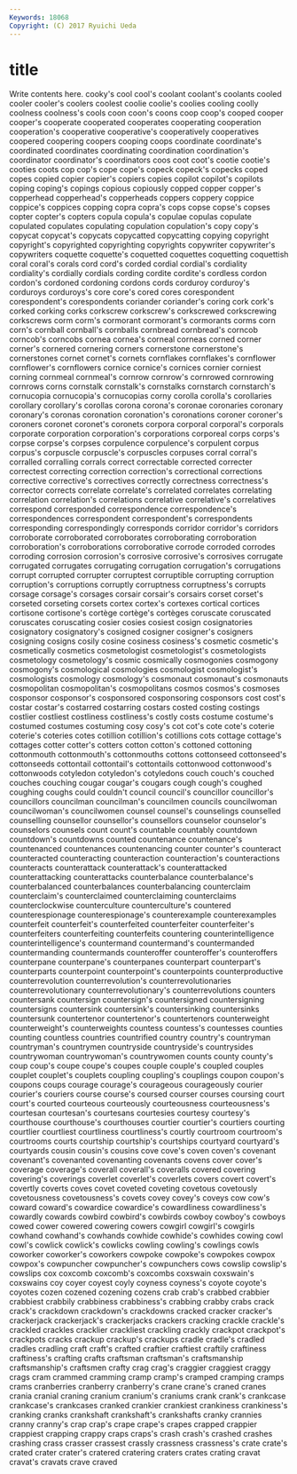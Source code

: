 ```yaml
---
Keywords: 18068 
Copyright: (C) 2017 Ryuichi Ueda
---
```


# title

Write contents here.
cooky's cool cool's coolant coolant's coolants cooled cooler
cooler's coolers coolest coolie coolie's coolies cooling coolly coolness coolness's
cools coon coon's coons coop coop's cooped cooper cooper's cooperate
cooperated cooperates cooperating cooperation cooperation's cooperative cooperative's cooperatively cooperatives coopered
coopering coopers cooping coops coordinate coordinate's coordinated coordinates coordinating coordination
coordination's coordinator coordinator's coordinators coos coot coot's cootie cootie's cooties
coots cop cop's cope cope's copeck copeck's copecks coped copes
copied copier copier's copiers copies copilot copilot's copilots coping coping's
copings copious copiously copped copper copper's copperhead copperhead's copperheads coppers
coppery coppice coppice's coppices copping copra copra's cops copse copse's
copses copter copter's copters copula copula's copulae copulas copulate copulated
copulates copulating copulation copulation's copy copy's copycat copycat's copycats copycatted
copycatting copying copyright copyright's copyrighted copyrighting copyrights copywriter copywriter's copywriters
coquette coquette's coquetted coquettes coquetting coquettish coral coral's corals cord
cord's corded cordial cordial's cordiality cordiality's cordially cordials cording cordite
cordite's cordless cordon cordon's cordoned cordoning cordons cords corduroy corduroy's
corduroys corduroys's core core's cored cores corespondent corespondent's corespondents coriander
coriander's coring cork cork's corked corking corks corkscrew corkscrew's corkscrewed
corkscrewing corkscrews corm corm's cormorant cormorant's cormorants corms corn corn's
cornball cornball's cornballs cornbread cornbread's corncob corncob's corncobs cornea cornea's
corneal corneas corned corner corner's cornered cornering corners cornerstone cornerstone's
cornerstones cornet cornet's cornets cornflakes cornflakes's cornflower cornflower's cornflowers cornice
cornice's cornices cornier corniest corning cornmeal cornmeal's cornrow cornrow's cornrowed
cornrowing cornrows corns cornstalk cornstalk's cornstalks cornstarch cornstarch's cornucopia cornucopia's
cornucopias corny corolla corolla's corollaries corollary corollary's corollas corona corona's
coronae coronaries coronary coronary's coronas coronation coronation's coronations coroner coroner's
coroners coronet coronet's coronets corpora corporal corporal's corporals corporate corporation
corporation's corporations corporeal corps corps's corpse corpse's corpses corpulence corpulence's
corpulent corpus corpus's corpuscle corpuscle's corpuscles corpuses corral corral's corralled
corralling corrals correct correctable corrected correcter correctest correcting correction correction's
correctional corrections corrective corrective's correctives correctly correctness correctness's corrector corrects
correlate correlate's correlated correlates correlating correlation correlation's correlations correlative correlative's
correlatives correspond corresponded correspondence correspondence's correspondences correspondent correspondent's correspondents corresponding
correspondingly corresponds corridor corridor's corridors corroborate corroborated corroborates corroborating corroboration
corroboration's corroborations corroborative corrode corroded corrodes corroding corrosion corrosion's corrosive
corrosive's corrosives corrugate corrugated corrugates corrugating corrugation corrugation's corrugations corrupt
corrupted corrupter corruptest corruptible corrupting corruption corruption's corruptions corruptly corruptness
corruptness's corrupts corsage corsage's corsages corsair corsair's corsairs corset corset's
corseted corseting corsets cortex cortex's cortexes cortical cortices cortisone cortisone's
cortège cortège's cortèges coruscate coruscated coruscates coruscating cosier cosies cosiest
cosign cosignatories cosignatory cosignatory's cosigned cosigner cosigner's cosigners cosigning cosigns
cosily cosine cosiness cosiness's cosmetic cosmetic's cosmetically cosmetics cosmetologist cosmetologist's
cosmetologists cosmetology cosmetology's cosmic cosmically cosmogonies cosmogony cosmogony's cosmological cosmologies
cosmologist cosmologist's cosmologists cosmology cosmology's cosmonaut cosmonaut's cosmonauts cosmopolitan cosmopolitan's
cosmopolitans cosmos cosmos's cosmoses cosponsor cosponsor's cosponsored cosponsoring cosponsors cost
cost's costar costar's costarred costarring costars costed costing costings costlier
costliest costliness costliness's costly costs costume costume's costumed costumes costuming
cosy cosy's cot cot's cote cote's coterie coterie's coteries cotes
cotillion cotillion's cotillions cots cottage cottage's cottages cotter cotter's cotters
cotton cotton's cottoned cottoning cottonmouth cottonmouth's cottonmouths cottons cottonseed cottonseed's
cottonseeds cottontail cottontail's cottontails cottonwood cottonwood's cottonwoods cotyledon cotyledon's cotyledons
couch couch's couched couches couching cougar cougar's cougars cough cough's
coughed coughing coughs could couldn't council council's councillor councillor's councillors
councilman councilman's councilmen councils councilwoman councilwoman's councilwomen counsel counsel's counselings
counselled counselling counsellor counsellor's counsellors counselor counselor's counselors counsels count
count's countable countably countdown countdown's countdowns counted countenance countenance's countenanced
countenances countenancing counter counter's counteract counteracted counteracting counteraction counteraction's counteractions
counteracts counterattack counterattack's counterattacked counterattacking counterattacks counterbalance counterbalance's counterbalanced counterbalances
counterbalancing counterclaim counterclaim's counterclaimed counterclaiming counterclaims counterclockwise counterculture counterculture's countered
counterespionage counterespionage's counterexample counterexamples counterfeit counterfeit's counterfeited counterfeiter counterfeiter's counterfeiters
counterfeiting counterfeits countering counterintelligence counterintelligence's countermand countermand's countermanded countermanding countermands
counteroffer counteroffer's counteroffers counterpane counterpane's counterpanes counterpart counterpart's counterparts counterpoint
counterpoint's counterpoints counterproductive counterrevolution counterrevolution's counterrevolutionaries counterrevolutionary counterrevolutionary's counterrevolutions counters
countersank countersign countersign's countersigned countersigning countersigns countersink countersink's countersinking countersinks
countersunk countertenor countertenor's countertenors counterweight counterweight's counterweights countess countess's countesses
counties counting countless countries countrified country country's countryman countryman's countrymen
countryside countryside's countrysides countrywoman countrywoman's countrywomen counts county county's coup
coup's coupe coupe's coupes couple couple's coupled couples couplet couplet's
couplets coupling coupling's couplings coupon coupon's coupons coups courage courage's
courageous courageously courier courier's couriers course course's coursed courser courses
coursing court court's courted courteous courteously courteousness courteousness's courtesan courtesan's
courtesans courtesies courtesy courtesy's courthouse courthouse's courthouses courtier courtier's courtiers
courting courtlier courtliest courtliness courtliness's courtly courtroom courtroom's courtrooms courts
courtship courtship's courtships courtyard courtyard's courtyards cousin cousin's cousins cove
cove's coven coven's covenant covenant's covenanted covenanting covenants covens cover
cover's coverage coverage's coverall coverall's coveralls covered covering covering's coverings
coverlet coverlet's coverlets covers covert covert's covertly coverts coves covet
coveted coveting covetous covetously covetousness covetousness's covets covey covey's coveys
cow cow's coward coward's cowardice cowardice's cowardliness cowardliness's cowardly cowards
cowbird cowbird's cowbirds cowboy cowboy's cowboys cowed cower cowered cowering
cowers cowgirl cowgirl's cowgirls cowhand cowhand's cowhands cowhide cowhide's cowhides
cowing cowl cowl's cowlick cowlick's cowlicks cowling cowling's cowlings cowls
coworker coworker's coworkers cowpoke cowpoke's cowpokes cowpox cowpox's cowpuncher cowpuncher's
cowpunchers cows cowslip cowslip's cowslips cox coxcomb coxcomb's coxcombs coxswain
coxswain's coxswains coy coyer coyest coyly coyness coyness's coyote coyote's
coyotes cozen cozened cozening cozens crab crab's crabbed crabbier crabbiest
crabbily crabbiness crabbiness's crabbing crabby crabs crack crack's crackdown crackdown's
crackdowns cracked cracker cracker's crackerjack crackerjack's crackerjacks crackers cracking crackle
crackle's crackled crackles cracklier crackliest crackling crackly crackpot crackpot's crackpots
cracks crackup crackup's crackups cradle cradle's cradled cradles cradling craft
craft's crafted craftier craftiest craftily craftiness craftiness's crafting crafts craftsman
craftsman's craftsmanship craftsmanship's craftsmen crafty crag crag's craggier craggiest craggy
crags cram crammed cramming cramp cramp's cramped cramping cramps crams
cranberries cranberry cranberry's crane crane's craned cranes crania cranial craning
cranium cranium's craniums crank crank's crankcase crankcase's crankcases cranked crankier
crankiest crankiness crankiness's cranking cranks crankshaft crankshaft's crankshafts cranky crannies
cranny cranny's crap crap's crape crape's crapes crapped crappier crappiest
crapping crappy craps craps's crash crash's crashed crashes crashing crass
crasser crassest crassly crassness crassness's crate crate's crated crater crater's
cratered cratering craters crates crating cravat cravat's cravats crave craved

